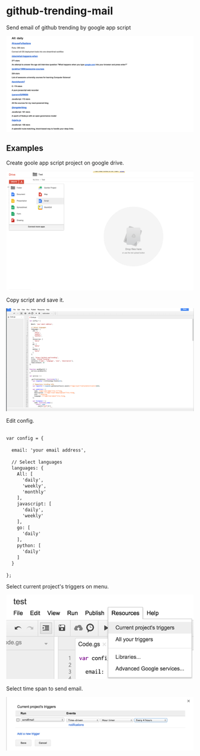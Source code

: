 # github-trending-mail

Send email of github trending by google app script

![result.png](https://github.com/takeharumikami/github-trending-mail/blob/master/img/result.png)

## Examples

Create goole app script project on google drive.

![create.png](https://github.com/takeharumikami/github-trending-mail/blob/master/img/create.png)

Copy script and save it.

![save-script.png](https://github.com/takeharumikami/github-trending-mail/blob/master/img/save-script.png)

Edit config.

```

var config = {

  email: 'your email address',

  // Select languages
  languages: {
    All: [
      'daily',
      'weekly',
      'monthly'
    ],
    javascript: [
      'daily',
      'weekly'
    ],
    go: [
      'daily'
    ],
    python: [
      'daily'
    ]
  }

};

```

Select current project's triggers on menu.

![select-trigger.png](https://github.com/takeharumikami/github-trending-mail/blob/master/img/select-trigger.png)

Select time span to send email.

![select-trigger2.png](https://github.com/takeharumikami/github-trending-mail/blob/master/img/select-trigger2.png)
